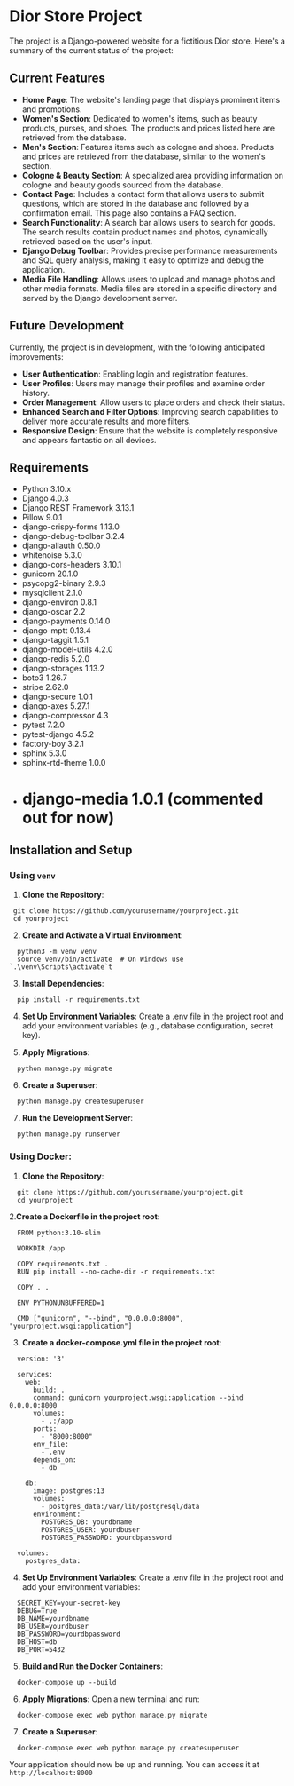 # Dior Store Project

The project is a Django-powered website for a fictitious Dior store. Here's a summary of the current status of the project:

## Current Features

- **Home Page**: The website's landing page that displays prominent items and promotions.
- **Women's Section**: Dedicated to women's items, such as beauty products, purses, and shoes. The products and prices listed here are retrieved from the database.
- **Men's Section**: Features items such as cologne and shoes. Products and prices are retrieved from the database, similar to the women's section.
- **Cologne & Beauty Section**: A specialized area providing information on cologne and beauty goods sourced from the database.
- **Contact Page**: Includes a contact form that allows users to submit questions, which are stored in the database and followed by a confirmation email. This page also contains a FAQ section.
- **Search Functionality**: A search bar allows users to search for goods. The search results contain product names and photos, dynamically retrieved based on the user's input.
- **Django Debug Toolbar**: Provides precise performance measurements and SQL query analysis, making it easy to optimize and debug the application.
- **Media File Handling**: Allows users to upload and manage photos and other media formats. Media files are stored in a specific directory and served by the Django development server.

## Future Development

Currently, the project is in development, with the following anticipated improvements:

- **User Authentication**: Enabling login and registration features.
- **User Profiles**: Users may manage their profiles and examine order history.
- **Order Management**: Allow users to place orders and check their status.
- **Enhanced Search and Filter Options**: Improving search capabilities to deliver more accurate results and more filters.
- **Responsive Design**: Ensure that the website is completely responsive and appears fantastic on all devices.

## Requirements

- Python 3.10.x
- Django 4.0.3
- Django REST Framework 3.13.1
- Pillow 9.0.1
- django-crispy-forms 1.13.0
- django-debug-toolbar 3.2.4
- django-allauth 0.50.0
- whitenoise 5.3.0
- django-cors-headers 3.10.1
- gunicorn 20.1.0
- psycopg2-binary 2.9.3
- mysqlclient 2.1.0
- django-environ 0.8.1
- django-oscar 2.2
- django-payments 0.14.0
- django-mptt 0.13.4
- django-taggit 1.5.1
- django-model-utils 4.2.0
- django-redis 5.2.0
- django-storages 1.13.2
- boto3 1.26.7
- stripe 2.62.0
- django-secure 1.0.1
- django-axes 5.27.1
- django-compressor 4.3
- pytest 7.2.0
- pytest-django 4.5.2
- factory-boy 3.2.1
- sphinx 5.3.0
- sphinx-rtd-theme 1.0.0
- # django-media 1.0.1 (commented out for now)

## Installation and Setup

### Using `venv`

1. **Clone the Repository**:
  ```
   git clone https://github.com/yourusername/yourproject.git
   cd yourproject
```
   

2. **Create and Activate a Virtual Environment**:
```
  python3 -m venv venv
  source venv/bin/activate  # On Windows use `.\venv\Scripts\activate`t
```

3. **Install Dependencies**:
```
  pip install -r requirements.txt
```

4. **Set Up Environment Variables**:
  Create a .env file in the project root and add your environment variables (e.g., database configuration, secret key).

5. **Apply Migrations**:
```
  python manage.py migrate
```

6. **Create a Superuser**:
```
  python manage.py createsuperuser
```

7. **Run the Development Server**:
```
  python manage.py runserver
```


### Using Docker:

1. **Clone the Repository**:
```
  git clone https://github.com/yourusername/yourproject.git
  cd yourproject
```

2.**Create a Dockerfile in the project root**:
```
  FROM python:3.10-slim

  WORKDIR /app

  COPY requirements.txt .
  RUN pip install --no-cache-dir -r requirements.txt

  COPY . .

  ENV PYTHONUNBUFFERED=1

  CMD ["gunicorn", "--bind", "0.0.0.0:8000", "yourproject.wsgi:application"]
```

3. **Create a docker-compose.yml file in the project root**:
```
  version: '3'

  services:
    web:
      build: .
      command: gunicorn yourproject.wsgi:application --bind 0.0.0.0:8000
      volumes:
        - .:/app
      ports:
        - "8000:8000"
      env_file:
        - .env
      depends_on:
        - db

    db:
      image: postgres:13
      volumes:
        - postgres_data:/var/lib/postgresql/data
      environment:
        POSTGRES_DB: yourdbname
        POSTGRES_USER: yourdbuser
        POSTGRES_PASSWORD: yourdbpassword

  volumes:
    postgres_data:
```

4. **Set Up Environment Variables**:
   Create a .env file in the project root and add your environment variables:
```
  SECRET_KEY=your-secret-key
  DEBUG=True
  DB_NAME=yourdbname
  DB_USER=yourdbuser
  DB_PASSWORD=yourdbpassword
  DB_HOST=db
  DB_PORT=5432
```

5. **Build and Run the Docker Containers**:
```
  docker-compose up --build
```

6. **Apply Migrations**:
   Open a new terminal and run:
```
  docker-compose exec web python manage.py migrate
```

7. **Create a Superuser**:
```
  docker-compose exec web python manage.py createsuperuser
```

Your application should now be up and running. You can access it at
        ```http://localhost:8000```
  
   





   

